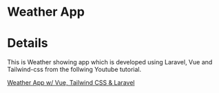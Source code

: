# Weather App

# Details

This is Weather showing app which is developed using Laravel, Vue and Tailwind-css from the follwing
Youtube tutorial. 

[Weather App w/ Vue, Tailwind CSS & Laravel](https://www.youtube.com/watch?v=_nSzMDx79Ao)